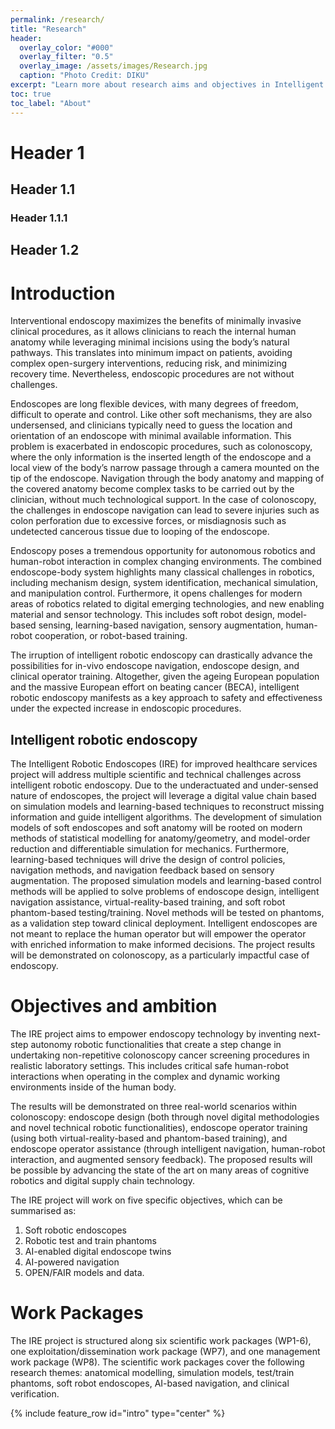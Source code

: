 ```yaml
---
permalink: /research/
title: "Research"
header:
  overlay_color: "#000"
  overlay_filter: "0.5"
  overlay_image: /assets/images/Research.jpg
  caption: "Photo Credit: DIKU"
excerpt: "Learn more about research aims and objectives in Intelligent Robotic Endoscopes (IRE) for Improved Healthcare Services"
toc: true
toc_label: "About"
---
```


# Header 1
## Header 1.1
### Header 1.1.1
## Header 1.2

# Introduction

Interventional endoscopy maximizes the benefits of minimally invasive clinical procedures, as it allows clinicians to
reach the internal human anatomy while leveraging minimal incisions using the body’s natural pathways. This translates
into minimum impact on patients, avoiding complex open-surgery interventions, reducing risk, and minimizing
recovery time. Nevertheless, endoscopic procedures are not without challenges. 

Endoscopes are long flexible devices, with many degrees of freedom, difficult to operate and control. Like other soft mechanisms, they are also undersensed,
and clinicians typically need to guess the location and orientation of an endoscope with minimal available
information. This problem is exacerbated in endoscopic procedures, such as colonoscopy, where the only information
is the inserted length of the endoscope and a local view of the body’s narrow passage through a camera mounted on
the tip of the endoscope. Navigation through the body anatomy and mapping of the covered anatomy become complex
tasks to be carried out by the clinician, without much technological support. In the case of colonoscopy, the
challenges in endoscope navigation can lead to severe injuries such as colon perforation due to excessive forces, or
misdiagnosis such as undetected cancerous tissue due to looping of the endoscope.

Endoscopy poses a tremendous opportunity for autonomous robotics and human-robot interaction in complex changing
environments. The combined endoscope-body system highlights many classical challenges in robotics, including
mechanism design, system identification, mechanical simulation, and manipulation control. Furthermore, it opens
challenges for modern areas of robotics related to digital emerging technologies, and new enabling material and
sensor technology. This includes soft robot design, model-based sensing, learning-based navigation, sensory augmentation,
human-robot cooperation, or robot-based training. 

The irruption of intelligent robotic endoscopy can drastically advance the possibilities for in-vivo endoscope navigation, endoscope design, and clinical operator training.
Altogether, given the ageing European population and the massive European effort on beating cancer (BECA), intelligent
robotic endoscopy manifests as a key approach to safety and effectiveness under the expected increase in
endoscopic procedures.

## Intelligent robotic endoscopy
The Intelligent Robotic Endoscopes (IRE) for improved healthcare services project will address multiple scientific
and technical challenges across intelligent robotic endoscopy. Due to the underactuated and under-sensed nature of
endoscopes, the project will leverage a digital value chain based on simulation models and learning-based techniques
to reconstruct missing information and guide intelligent algorithms. The development of simulation models of soft
endoscopes and soft anatomy will be rooted on modern methods of statistical modelling for anatomy/geometry, and
model-order reduction and differentiable simulation for mechanics. Furthermore, learning-based techniques will
drive the design of control policies, navigation methods, and navigation feedback based on sensory augmentation.
The proposed simulation models and learning-based control methods will be applied to solve problems of endoscope
design, intelligent navigation assistance, virtual-reality-based training, and soft robot phantom-based testing/training.
Novel methods will be tested on phantoms, as a validation step toward clinical deployment. Intelligent endoscopes
are not meant to replace the human operator but will empower the operator with enriched information to make informed
decisions. The project results will be demonstrated on colonoscopy, as a particularly impactful case of endoscopy.


# Objectives and ambition

The IRE project aims to empower endoscopy technology by inventing next-step autonomy robotic functionalities
that create a step change in undertaking non-repetitive colonoscopy cancer screening procedures in realistic laboratory
settings. This includes critical safe human-robot interactions when operating in the complex and dynamic working
environments inside of the human body. 

The results will be demonstrated on three real-world scenarios within colonoscopy: endoscope design (both through novel digital methodologies and novel technical robotic functionalities),
endoscope operator training (using both virtual-reality-based and phantom-based training), and endoscope operator
assistance (through intelligent navigation, human-robot interaction, and augmented sensory feedback). The
proposed results will be possible by advancing the state of the art on many areas of cognitive robotics and digital
supply chain technology.

The IRE project will work on five specific objectives, which can be summarised as: 
  1) Soft robotic endoscopes
  2) Robotic test and train phantoms
  3) AI-enabled digital endoscope twins
  4) AI-powered navigation
  5) OPEN/FAIR models and data.

# Work Packages

The IRE project is structured along six scientific work packages (WP1-6), one exploitation/dissemination work package
(WP7), and one management work package (WP8). The scientific work packages cover the following research themes: anatomical modelling, simulation models, test/train phantoms,
soft robot endoscopes, AI-based navigation, and clinical verification.

{% include feature_row id="intro" type="center" %}

